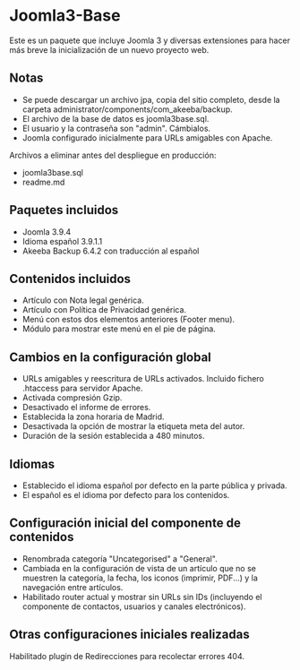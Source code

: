 # Joomla3-Base

Este es un paquete que incluye Joomla 3 y diversas extensiones para hacer más breve la inicialización de un nuevo proyecto web.

## Notas

- Se puede descargar un archivo jpa, copia del sitio completo, desde la carpeta administrator/components/com_akeeba/backup.
- El archivo de la base de datos es joomla3base.sql.
- El usuario y la contraseña son "admin". Cámbialos.
- Joomla configurado inicialmente para URLs amigables con Apache.

Archivos a eliminar antes del despliegue en producción:

- joomla3base.sql
- readme.md

## Paquetes incluidos

- Joomla 3.9.4
- Idioma español 3.9.1.1
- Akeeba Backup 6.4.2 con traducción al español

## Contenidos incluidos

- Artículo con Nota legal genérica.
- Artículo con Política de Privacidad genérica.
- Menú con estos dos elementos anteriores (Footer menu).
- Módulo para mostrar este menú en el pie de página.

## Cambios en la configuración global

- URLs amigables y reescritura de URLs activados. Incluido fichero .htaccess para servidor Apache.
- Activada compresión Gzip.
- Desactivado el informe de errores.
- Establecida la zona horaria de Madrid.
- Desactivada la opción de mostrar la etiqueta meta del autor.
- Duración de la sesión establecida a 480 minutos.

## Idiomas

- Establecido el idioma español por defecto en la parte pública y privada.
- El español es el idioma por defecto para los contenidos.

## Configuración inicial del componente de contenidos

- Renombrada categoría "Uncategorised" a "General".
- Cambiada en la configuración de vista de un artículo que no se muestren la categoría, la fecha, los iconos (imprimir, PDF...) y la navegación entre artículos.
- Habilitado router actual y mostrar sin URLs sin IDs (incluyendo el componente de contactos, usuarios y canales electrónicos).

## Otras configuraciones iniciales realizadas

Habilitado plugin de Redirecciones para recolectar errores 404.